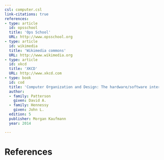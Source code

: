 ```yaml
---
csl: computer.csl
link-citations: true
references:
- type: article
  id: opsschool
  title: 'Ops School'
  URL: http://www.opsschool.org
- type: article
  id: wikimedia
  title: 'Wikimedia commons'
  URL: http://www.wikimedia.org
- type: article
  id: xkcd
  title: 'XKCD'
  URL: http://www.xkcd.com
- type: book
  id: cod
  title: 'Computer Organization and Design: The hardware/software interface'
  author:
  - family: Patterson
    given: David A.
  - family: Hennessy
    given: John L.
  edition: 5
  publisher: Morgan Kaufmann
  year: 2014

---
```


# References
